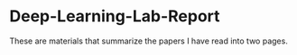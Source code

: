 # Deep-Learning-Lab-Report

These are materials that summarize the papers I have read into two pages.
